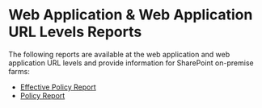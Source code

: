 # Web Application & Web Application URL Levels Reports

The following reports are available at the web application and web application URL levels and
provide information for SharePoint on-premise farms:

- [Effective Policy Report](/docs/accessinformationcenter/12.0/access/informationcenter/resourceaudit/sharepoint/webapplication/effectivepolicy.md)
- [Policy Report](/docs/accessinformationcenter/12.0/access/informationcenter/resourceaudit/sharepoint/webapplication/policy.md)

